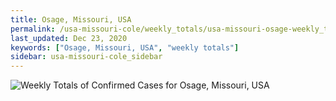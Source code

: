 ```yaml
---
title: Osage, Missouri, USA
permalink: /usa-missouri-cole/weekly_totals/usa-missouri-osage-weekly_totals.html
last_updated: Dec 23, 2020
keywords: ["Osage, Missouri, USA", "weekly totals"]
sidebar: usa-missouri-cole_sidebar
---
```


![Weekly Totals of Confirmed Cases for Osage, Missouri, USA](/covid_tracker/images/graphs/usa-missouri-osage-weekly_totals_graph.png)
